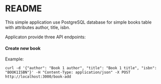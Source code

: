 # README

This simple application use PostgreSQL database for simple books table with attributes author, title, isbn.

Applicaton provide three API endpoints:

#### Create new book

Example:

```
curl -d '{"author": "Book 1 author", "title": "Book 1 title", "isbn": "BOOK1ISBN"}' -H "Content-Type: application/json" -X POST http://localhost:3000/book-add
```
